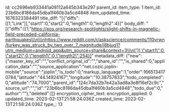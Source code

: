 id: cc2696eb933441a08112a645b343e297
parent_id: 
item_type: 1
item_id: 23b6bc8186da45dba1f460b3a5cd4848
item_updated_time: 1676323384491
title_diff: "[{\"diffs\":[[1,\"Link\"]],\"start1\":0,\"start2\":0,\"length1\":0,\"length2\":4}]"
body_diff: "[{\"diffs\":[[1,\"https://eos.org/research-spotlights/slight-shifts-in-magnetic-field-preceded-california-earthquakes\\\n\\\nhttps://www.reddit.com/r/askscience/comments/110vrwn/turkey_was_struck_by_two_over_7_magnitude/j8bjug1?utm_medium=android_app&utm_source=share&context=3\\\n\"]],\"start1\":0,\"start2\":0,\"length1\":0,\"length2\":254}]"
metadata_diff: {"new":{"master_key_id":"","conflict_original_id":"","share_id":"","is_shared":0,"application_data":"","source_application":"net.cozic.joplin-mobile","source":"joplin","is_todo":0,"markup_language":1,"order":1665134170784,"latitude":"44.14924167","longitude":"10.38757833","todo_completed":0,"altitude":"74.7000","parent_id":"124c7da32b7e42a3ad8a3e8f16ef2c9c","source_url":"","id":"23b6bc8186da45dba1f460b3a5cd4848","todo_due":0,"author":""},"deleted":[]}
encryption_cipher_text: 
encryption_applied: 0
updated_time: 2023-02-13T21:58:24.036Z
created_time: 2023-02-13T21:58:24.036Z
type_: 13